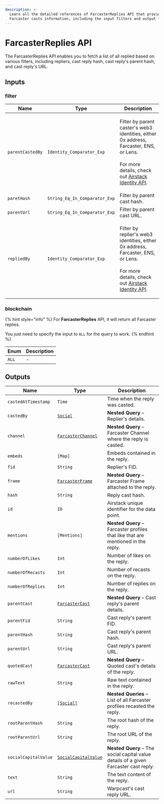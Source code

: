```yaml
---
description: >-
  Learn all the detailed references of FarcasterReplies API that provide
  Farcaster casts information, including the input filters and output fields.
---
```


# FarcasterReplies API

The FarcasterReplies API enables you to fetch a list of all replied based on various filters, including repliers, cast reply hash, cast reply's parent hash, and cast reply's URL.

## Inputs

### filter

| Name             | Type                          | Description                                                                                                                                                                                    |
| ---------------- | ----------------------------- | ---------------------------------------------------------------------------------------------------------------------------------------------------------------------------------------------- |
| `parentCastedBy` | `Identity_Comparator_Exp`     | <p>Filter by parent caster's web3 identities, either 0x address, Farcaster, ENS, or Lens.<br><br>For more details, check out <a href="airstack-identity-api.md">Airstack Identity API</a>.</p> |
| `paretHash`      | `String_Eq_In_Comparator_Exp` | Filter by parent cast hash.                                                                                                                                                                    |
| `parentUrl`      | `String_Eq_In_Comparator_Exp` | Filter by parent cast URL.                                                                                                                                                                     |
| `repliedBy`      | `Identity_Comparator_Exp`     | <p>Filter by replier's web3 identities, either 0x address, Farcaster, ENS, or Lens.<br><br>For more details, check out <a href="airstack-identity-api.md">Airstack Identity API</a>.</p>       |

### blockchain

{% hint style="info" %}
For **FarcasterReplies** API, it will return all Farcaster replies.

You just need to specify the input to `ALL` for the query to work.
{% endhint %}

| Enum  | Description |
| ----- | ----------- |
| `ALL` | -           |

## Outputs

| Name                 | Type                                                     | Description                                                                          |
| -------------------- | -------------------------------------------------------- | ------------------------------------------------------------------------------------ |
| `castedAtTimestamp`  | `Time`                                                   | Time when the reply was casted.                                                      |
| `castedBy`           | [`Social`](socials-api.md)                               | **Nested Query** – Replier's details.                                                |
| `channel`            | [`FarcasterChannel`](farcasterchannels-api.md)           | **Nested Query** – Farcaster Channel where the reply is casted.                      |
| `embeds`             | `[Map]`                                                  | Embeds contained in the reply.                                                       |
| `fid`                | `String`                                                 | Replier's FID.                                                                       |
| `frame`              | [`FarcasterFrame`](../objects/farcasterframe.md)         | **Nested Query** – Farcaster Frame attached to the reply.                            |
| `hash`               | `String`                                                 | Reply cast hash.                                                                     |
| `id`                 | `ID`                                                     | Airstack unique identifier for the data point.                                       |
| `mentions`           | `[Mentions]`                                             | **Nested Query** – Farcaster profiles that like that are mentioned in the reply.     |
| `numberOfLikes`      | `Int`                                                    | Number of likes on the reply.                                                        |
| `numberOfRecasts`    | `Int`                                                    | Number of recasts on the reply.                                                      |
| `numberOfReplies`    | `Int`                                                    | Number of replies on the reply.                                                      |
| `parentCast`         | [`FarcasterCast`](farcastercasts-api.md)                 | **Nested Query** – Cast reply's parent details.                                      |
| `parentFid`          | `String`                                                 | Cast reply's parent FID.                                                             |
| `parentHash`         | `String`                                                 | Cast reply's parent hash.                                                            |
| `parentUrl`          | `String`                                                 | Cast reply's parent URL.                                                             |
| `quotedCast`         | [`FarcasterCast`](farcastercasts-api.md)                 | **Nested Query** – Quoted cast's details of the reply.                               |
| `rawText`            | `String`                                                 | Raw text contained in the reply.                                                     |
| `recastedBy`         | [`[Social]`](socials-api.md)                             | **Nested Queries** – List of all Farcaster profiles recasted the reply.              |
| `rootParentHash`     | `String`                                                 | The root hash of the reply.                                                          |
| `rootParentUrl`      | `String`                                                 | The root URL of the reply.                                                           |
| `socialCapitalValue` | [`SocialCapitalValue`](../objects/socialcapitalvalue.md) | **Nested Query** – The social capital value details of a given Farcaster cast reply. |
| `text`               | `String`                                                 | The text content of the reply.                                                       |
| `url`                | `String`                                                 | Warpcast's cast reply URL.                                                           |
